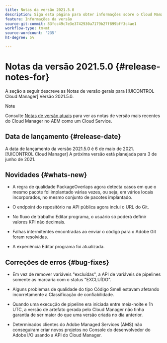 ```yaml
---
title: Notas da versão 2021.5.0
description: Siga esta página para obter informações sobre o Cloud Manager Versão 2021.5.0
feature: Informações da versão
source-git-commit: 83fcc49c7e3e3742930a7179b27f899bff3c4ae1
workflow-type: tm+mt
source-wordcount: '235'
ht-degree: 5%

---
```


# Notas da versão 2021.5.0 {#release-notes-for}

A seção a seguir descreve as Notas de versão gerais para [!UICONTROL Cloud Manager] Versão 2021.5.0.

>[!NOTE]
>Consulte [Notas de versão atuais](https://experienceleague.adobe.com/docs/experience-manager-cloud-service/onboarding/getting-access/release-notes-cloud-manager/release-notes-cm-current.html?lang=en#getting-access) para ver as notas de versão mais recentes do Cloud Manager no AEM como um Cloud Service.

## Data de lançamento {#release-date}

A data de lançamento da versão 2021.5.0 é 6 de maio de 2021.
[!UICONTROL Cloud Manager]
A próxima versão está planejada para 3 de junho de 2021.

## Novidades {#whats-new}

* A regra de qualidade PackageOverlaps agora detecta casos em que o mesmo pacote foi implantado várias vezes, ou seja, em vários locais incorporados, no mesmo conjunto de pacotes implantado.

* O endpoint do repositório na API pública agora inclui o URL do Git.

* No fluxo de trabalho Editar programa, o usuário só poderá definir valores KPI não decimais.

* Falhas intermitentes encontradas ao enviar o código para o Adobe Git foram resolvidas.

* A experiência Editar programa foi atualizada.

## Correções de erros {#bug-fixes}

* Em vez de remover variáveis &quot;excluídas&quot;, a API de variáveis de pipelines somente as marcaria com o status &quot;EXCLUÍDO&quot;.

* Alguns problemas de qualidade do tipo Código Smell estavam afetando incorretamente a Classificação de confiabilidade.

* Quando uma execução de pipeline era iniciada entre meia-noite e 1h UTC, a versão de artefato gerada pelo Cloud Manager não tinha garantia de ser maior do que uma versão criada no dia anterior.

* Determinados clientes do Adobe Managed Services (AMS) não conseguiram criar novos projetos no Console do desenvolvedor do Adobe I/O usando a API do Cloud Manager.
